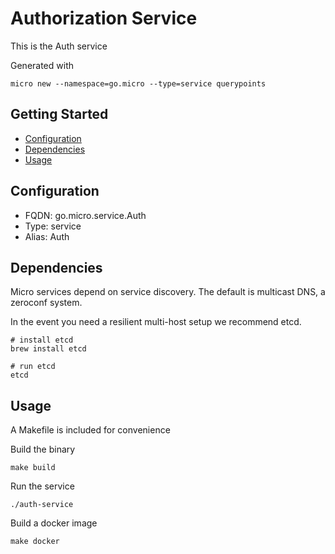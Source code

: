 # Authorization Service

This is the Auth service

Generated with

```
micro new --namespace=go.micro --type=service querypoints
```

## Getting Started

- [Configuration](#configuration)
- [Dependencies](#dependencies)
- [Usage](#usage)

## Configuration

- FQDN: go.micro.service.Auth
- Type: service
- Alias: Auth

## Dependencies

Micro services depend on service discovery. The default is multicast DNS, a zeroconf system.

In the event you need a resilient multi-host setup we recommend etcd.

```
# install etcd
brew install etcd

# run etcd
etcd
```

## Usage

A Makefile is included for convenience

Build the binary

```
make build
```

Run the service
```
./auth-service
```

Build a docker image
```
make docker
```